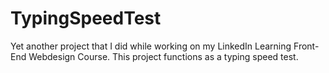 # TypingSpeedTest
Yet another project that I did while working on my LinkedIn Learning Front-End Webdesign Course. This project functions as a typing speed test.
